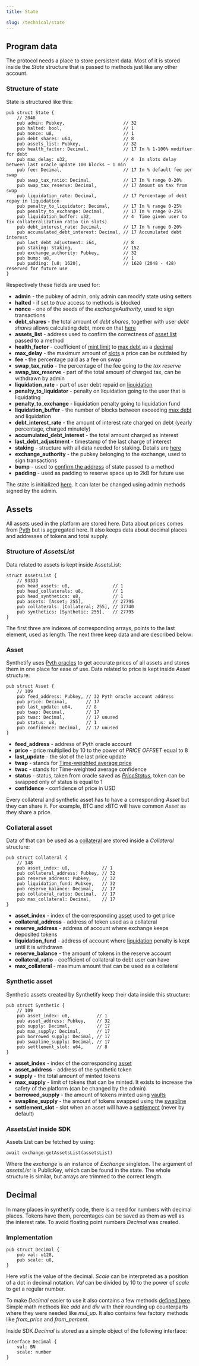 ```yaml
---
title: State

slug: /technical/state 
---
```


## Program data

The protocol needs a place to store persistent data. Most of it is stored inside the _State_ structure that is passed to methods just like any other account.

### Structure of state

State is structured like this:

    pub struct State {
        // 2048
        pub admin: Pubkey,                      // 32
        pub halted: bool,                       // 1
        pub nonce: u8,                          // 1
        pub debt_shares: u64,                   // 8
        pub assets_list: Pubkey,                // 32
        pub health_factor: Decimal,             // 17 In % 1-100% modifier for debt
        pub max_delay: u32,                     // 4  In slots delay between last oracle update 100 blocks ~ 1 min
        pub fee: Decimal,                       // 17 In % default fee per swap
        pub swap_tax_ratio: Decimal,            // 17 In % range 0-20%
        pub swap_tax_reserve: Decimal,          // 17 Amount on tax from swap
        pub liquidation_rate: Decimal,          // 17 Percentage of debt repay in liquidation
        pub penalty_to_liquidator: Decimal,     // 17 In % range 0-25%
        pub penalty_to_exchange: Decimal,       // 17 In % range 0-25%
        pub liquidation_buffer: u32,            // 4  Time given user to fix collateralization ratio (in slots)
        pub debt_interest_rate: Decimal,        // 17 In % range 0-20%
        pub accumulated_debt_interest: Decimal, // 17 Accumulated debt interest
        pub last_debt_adjustment: i64,          // 8
        pub staking: Staking,                   // 152
        pub exchange_authority: Pubkey,         // 32
        pub bump: u8,                           // 1
        pub padding: [u8; 1620],                // 1620 (2048 - 428) reserved for future use
    }

Respectively these fields are used for:
  * **admin** - the pubkey of admin, only admin can modify state using setters
  * **halted** - if set to _true_ access to methods is blocked
  * **nonce** - one of the seeds of the _exchangeAuthority_, used to sign transactions
  * **debt_shares** - the total amount of _debt shares_, together with user _debt shares_ allows calculating debt, more on that [here](/docs/technical/synthetics#debt)
  * **assets_list** - address used to confirm the correctness of [asset list](/docs/technical/state#structure-of-assetslist) passed to a method
  * **health_factor** - coefficient of [mint limit](/docs/glossary#mint-limit) to [max debt](/docs/glossary#max-debt) as a [decimal](#decimal)
  * **max_delay** - the maximum amount of [slots](https://docs.solana.com/terminology#slot) a price can be outdated by
  * **fee** - the percentage paid as a fee on swap
  * **swap_tax_ratio** - the percentage of the fee going to the _tax reserve_
  * **swap_tax_reserve** - part of the total amount of charged tax, can be withdrawn by admin
  * **liquidation_rate** - part of user debt repaid on [liquidation](/docs/technical/collateral#liquidation)
  * **penalty_to_liquidator** - penalty on liquidation going to the user that is liquidating
  * **penalty_to_exchange** - liquidation penalty going to liquidation fund
  * **liquidation_buffer** - the number of blocks between exceeding [max debt](/docs/glossary/max-debt) and liquidation
  * **debt_interest_rate** - the amount of interest rate charged on debt (yearly percentage, charged minutely)
  * **accumulated_debt_interest** - the total amount charged as interest
  * **last_debt_adjustment** - timestamp of the last charge of interest
  * **staking** - structure with all data needed for staking. Details are [here](/docs/technical/staking)
  * **exchange_authority** - the pubkey belonging to the exchange, used to sign transactions
  * **bump** - used to [confirm the address](https://docs.solana.com/developing/programming-model/calling-between-programs#hash-based-generated-program-addresses) of state passed to a method
  * **padding** - used as padding to reserve space up to 2kB for future use


The state is initialized [here](https://github.com/Synthetify/synthetify-protocol/blob/8bd95bc1f4f31f8e774b2b02d1866abbe35404a5/programs/exchange/src/lib.rs#L180-L239). It can later be changed using admin methods signed by the admin.


## Assets

All assets used in the platform are stored here. Data about prices comes from [Pyth](https://pyth.network/) but is aggregated here. It also keeps data about decimal places and addresses of tokens and total supply.

### Structure of _AssetsList_

Data related to assets is kept inside AssetsList:

    struct AssetsList {
        // 93333
        pub head_assets: u8,                // 1
        pub head_collaterals: u8,           // 1
        pub head_synthetics: u8,            // 1
        pub assets: [Asset; 255],           // 27795
        pub collaterals: [Collateral; 255], // 37740
        pub synthetics: [Synthetic; 255],   // 27795
    }

The first three are indexes of corresponding arrays, points to the last element, used as length. The next three keep data and are described below:


### Asset

Synthetify uses [Pyth oracles](https://pyth.network/) to get accurate prices of all assets and stores them in one place for ease of use. Data related to price is kept inside _Asset_ structure: 

    pub struct Asset {
        // 109
        pub feed_address: Pubkey, // 32 Pyth oracle account address
        pub price: Decimal,       // 17
        pub last_update: u64,     // 8
        pub twap: Decimal,        // 17
        pub twac: Decimal,        // 17 unused
        pub status: u8,           // 1
        pub confidence: Decimal,  // 17 unused
    }

* **feed_address** - address of Pyth oracle account
* **price** - price multiplied by 10 to the power of _PRICE OFFSET_ equal to 8
* **last_update** - the slot of the last price update
* **twap** - stands for [Time-weighted average price](https://en.wikipedia.org/wiki/Time-weighted_average_price)
* **twac** - stands for Time-weighted average confidence
* **status** - status, taken from oracle saved as [_PriceStatus_](https://github.com/Synthetify/synthetify-protocol/blob/8bd95bc1f4f31f8e774b2b02d1866abbe35404a5/programs/pyth/src/pc.rs#L14-L19), token can be swapped only of status is equal to 1
* **confidence** - confidence of price in USD

Every collateral and synthetic asset has to have a corresponding _Asset_ but they can share it. For example, BTC and xBTC will have common _Asset_ as they share a price.


### Collateral asset

Data of that can be used as a [collateral](/docs/technical/collateral) are stored inside a _Collateral_ structure:

    pub struct Collateral {
        // 148
        pub asset_index: u8,            // 1
        pub collateral_address: Pubkey, // 32
        pub reserve_address: Pubkey,    // 32
        pub liquidation_fund: Pubkey,   // 32
        pub reserve_balance: Decimal,   // 17
        pub collateral_ratio: Decimal,  // 17
        pub max_collateral: Decimal,    // 17
    }

  * **asset_index** - index of the corresponding [asset](#asset) used to get price
  * **collateral_address** - address of token used as a collateral
  * **reserve_address** - address of account where exchange keeps deposited tokens
  * **liquidation_fund** - address of account where [liquidation](/docs/technical/collateral#liquidation) penalty is kept until it is withdrawn
  * **reserve_balance** - the amount of tokens in the reserve account
  * **collateral_ratio** - coefficient of collateral to debt user can have
  * **max_collateral** - maximum amount that can be used as a collateral


### Synthetic asset

Synthetic assets created by Synthetify keep their data inside this structure:

    pub struct Synthetic {
        // 109
        pub asset_index: u8,          // 1
        pub asset_address: Pubkey,    // 32
        pub supply: Decimal,          // 17
        pub max_supply: Decimal,      // 17
        pub borrowed_supply: Decimal, // 17
        pub swapline_supply: Decimal, // 17
        pub settlement_slot: u64,     // 8
    }

* **asset_index** - index of the corresponding [asset](#asset)
* **asset_address** - address of the synthetic token
* **supply** - the total amount of minted tokens
* **max_supply** - limit of tokens that can be minted. It exists to increase the safety of the platform (can be changed by the admin)
* **borrowed_supply** - the amount of tokens minted using [vaults](/docs/technical/vaults)
* **swapline_supply** - the amount of tokens swapped using the [swapline](/docs/technical/swapline)
* **settlement_slot** - slot when an asset will have a [settlement](/docs/technical/minting#settlement) (never by default)


### _AssetsList_ inside SDK

Assets List can be fetched by using: 

    await exchange.getAssetsList(assetsList)

Where the _exchange_ is an instance of _Exchange_ singleton. The argument of _assetsList_ is PublicKey, which can be found in the state. The whole structure is similar, but arrays are trimmed to the correct length.


## Decimal
In many places in synthetify code, there is a need for numbers with decimal places. Tokens have them, percentages can be saved as them as well as the interest rate. To avoid floating point numbers _Decimal_ was created.

### Implementation

    pub struct Decimal {
        pub val: u128,
        pub scale: u8,
    }

  Here _val_ is the value of the decimal. _Scale_ can be interpreted as a position of a dot in decimal notation. _Val_ can be divided by 10 to the power of _scale_ to get a regular number. 

  To make _Decimal_ easier to use it also contains a few methods [defined here](https://github.com/Synthetify/synthetify-protocol/blob/master/programs/exchange/src/decimal.rs). Simple math methods like _add_ and _div_ with their rounding up counterparts where they were needed like *mul_up*. It also contains few factory methods like *from_price* and *from_percent*.


Inside SDK _Decimal_ is stored as a simple object of the following interface:

    interface Decimal {
        val: BN
        scale: number
    }